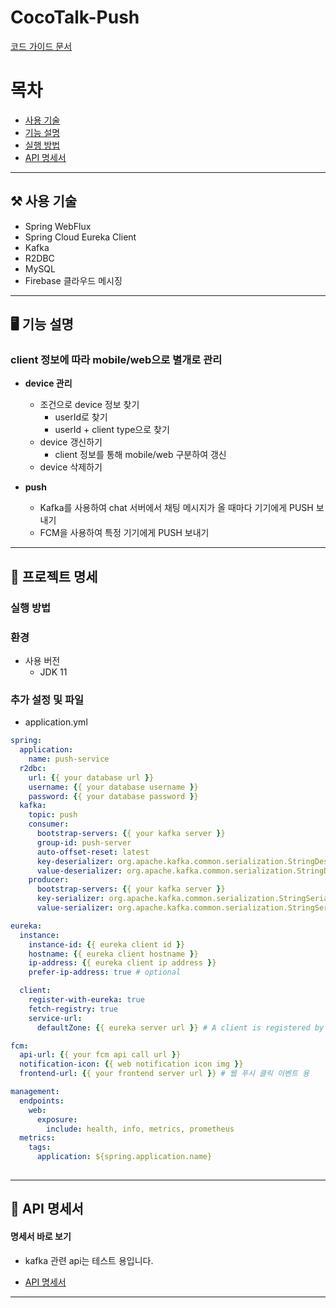 # CocoTalk-Push

[코드 가이드 문서](https://github.com/SDC-OASIS/CocoTalk-Push/blob/develop/docs/%EC%BD%94%EB%93%9C%20%EB%A6%AC%EB%B7%B0%20%EA%B0%80%EC%9D%B4%EB%93%9C%20%EB%AC%B8%EC%84%9C.md)

# 목차

- [사용 기술](#-사용-기술)   
- [기능 설명](#-기능-설명)
- [실행 방법](#-실행-방법)
- [API 명세서](#-api-명세서)

---

## ⚒ 사용 기술

- Spring WebFlux
- Spring Cloud Eureka Client
- Kafka
- R2DBC
- MySQL
- Firebase 클라우드 메시징

---

## 🖥 기능 설명

### client 정보에 따라 mobile/web으로 별개로 관리

- **device 관리**
  - 조건으로 device 정보 찾기
    - userId로 찾기
    - userId + client type으로 찾기
  - device 갱신하기
    - client 정보를 통해 mobile/web 구분하여 갱신
  - device 삭제하기
  
- **push**
  - Kafka를 사용하여 chat 서버에서 채팅 메시지가 올 때마다 기기에게 PUSH 보내기
  - FCM을 사용하여 특정 기기에게 PUSH 보내기
  
---

## 🔧 프로젝트 명세

### ️실행 방법

### 환경

- 사용 버전	
  - JDK 11

### 추가 설정 및 파일
   
- application.yml

```yaml
spring:
  application:
    name: push-service
  r2dbc:
    url: {{ your database url }}
    username: {{ your database username }}
    password: {{ your database password }}
  kafka:
    topic: push
    consumer:
      bootstrap-servers: {{ your kafka server }}
      group-id: push-server
      auto-offset-reset: latest
      key-deserializer: org.apache.kafka.common.serialization.StringDeserializer
      value-deserializer: org.apache.kafka.common.serialization.StringDeserializer
    producer:
      bootstrap-servers: {{ your kafka server }}
      key-serializer: org.apache.kafka.common.serialization.StringSerializer
      value-serializer: org.apache.kafka.common.serialization.StringSerializer

eureka:
  instance:
    instance-id: {{ eureka client id }}
    hostname: {{ eureka client hostname }}
    ip-address: {{ eureka client ip address }}
    prefer-ip-address: true # optional

  client:
    register-with-eureka: true
    fetch-registry: true
    service-url:
      defaultZone: {{ eureka server url }} # A client is registered by sending a POST request to it.

fcm:
  api-url: {{ your fcm api call url }}
  notification-icon: {{ web notification icon img }}
  frontend-url: {{ your frontend server url }} # 웹 푸시 클릭 이벤트 용

management:
  endpoints:
    web:
      exposure:
        include: health, info, metrics, prometheus
  metrics:
    tags:
      application: ${spring.application.name}  
  
```

---

## 📜 API 명세서

#### 명세서 바로 보기

- kafka 관련 api는 테스트 용입니다.

- [API 명세서](http://138.2.88.163:8000/webjars/swagger-ui/index.html?urls.primaryName=push)

---
